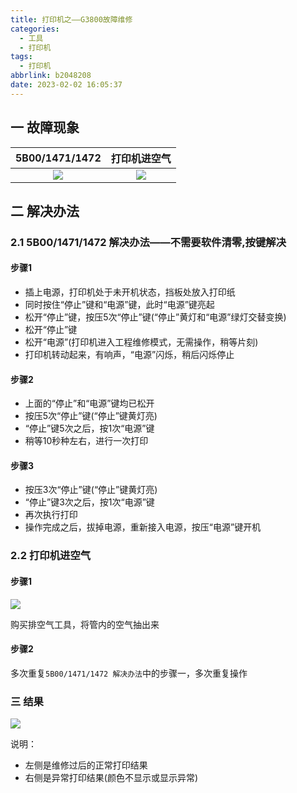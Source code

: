 ```yaml
---
title: 打印机之——G3800故障维修
categories:
  - 工具
  - 打印机
tags:
  - 打印机
abbrlink: b2048208
date: 2023-02-02 16:05:37
---
```

## 一 故障现象

| 5B00/1471/1472 | 打印机进空气 |
| :------------: | :----------: |
|     ![][1]     |    ![][2]    |

<!--more-->

## 二 解决办法

### 2.1 5B00/1471/1472 解决办法——不需要软件清零,按键解决

#### 步骤1

* 插上电源，打印机处于未开机状态，挡板处放入打印纸
* 同时按住“停止”键和“电源”键，此时“电源”键亮起
* 松开“停止”键，按压5次“停止”键(“停止”黄灯和“电源”绿灯交替变换)
* 松开“停止”键
* 松开“电源”(打印机进入工程维修模式，无需操作，稍等片刻)
* 打印机转动起来，有响声，“电源”闪烁，稍后闪烁停止

#### 步骤2

* 上面的“停止”和“电源”键均已松开
* 按压5次“停止”键(“停止”键黄灯亮)
* “停止”键5次之后，按1次“电源”键
* 稍等10秒种左右，进行一次打印

#### 步骤3

* 按压3次“停止”键(“停止”键黄灯亮)
* “停止”键3次之后，按1次“电源”键
* 再次执行打印
* 操作完成之后，拔掉电源，重新接入电源，按压“电源”键开机

### 2.2 打印机进空气

#### 步骤1

![][3]

购买排空气工具，将管内的空气抽出来

#### 步骤2

多次重复`5B00/1471/1472 解决办法`中的步骤一，多次重复操作

### 三 结果
![][4]

说明：

* 左侧是维修过后的正常打印结果
* 右侧是异常打印结果(颜色不显示或显示异常)


[1]:https://cdn.staticaly.com/gh/PGzxc/CDN/master/blog-tools/print-g3800-error-5b00.jpg
[2]:https://cdn.staticaly.com/gh/PGzxc/CDN/master/blog-tools/print-g3800-error-air.jpg
[3]:https://cdn.staticaly.com/gh/PGzxc/CDN/master/blog-tools/print-g3800-air-tool-buy.jpg
[4]:https://cdn.staticaly.com/gh/PGzxc/CDN/master/blog-tools/print-g3800-ok-state.jpg